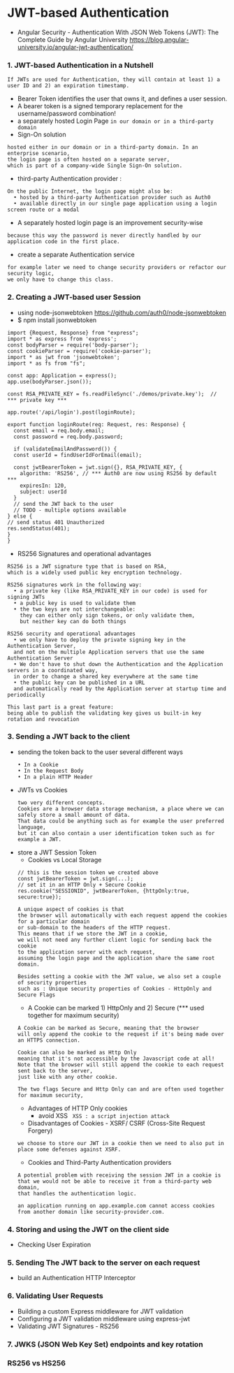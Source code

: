 
# JWT-based Authentication
- Angular Security - Authentication With JSON Web Tokens (JWT): The Complete Guide by Angular University
https://blog.angular-university.io/angular-jwt-authentication/

### 1. JWT-based Authentication in a Nutshell
```
If JWTs are used for Authentication, they will contain at least 1) a user ID and 2) an expiration timestamp.
```
  - Bearer Token identifies the user that owns it, and defines a user session.
  - A bearer token is a signed temporary replacement for the username/password combination!
  - a separately hosted Login Page ```in our domain or in a third-party domain```
  - Sign-On solution
  ```
  hosted either in our domain or in a third-party domain. In an enterprise scenario, 
  the login page is often hosted on a separate server, 
  which is part of a company-wide Single Sign-On solution. 
  ```
  - third-party Authentication provider : 
  ```
  On the public Internet, the login page might also be:
    • hosted by a third-party Authentication provider such as Auth0
    • available directly in our single page application using a login screen route or a modal
  ```
  - A separately hosted login page is an improvement security-wise 
  ```
  because this way the password is never directly handled by our application code in the first place.
  ```
  - create a separate Authentication service
  ```
  for example later we need to change security providers or refactor our security logic, 
  we only have to change this class.
  ```
### 2. Creating a JWT-based user Session
  - using node-jsonwebtoken 
  https://github.com/auth0/node-jsonwebtoken
  - $ npm install jsonwebtoken
  ```
  import {Request, Response} from "express";
  import * as express from 'express';
  const bodyParser = require('body-parser');
  const cookieParser = require('cookie-parser');
  import * as jwt from 'jsonwebtoken';
  import * as fs from "fs";
  
  const app: Application = express();
  app.use(bodyParser.json()); 
  
  const RSA_PRIVATE_KEY = fs.readFileSync('./demos/private.key');  // *** private key ***
  
  app.route('/api/login').post(loginRoute);
  
  export function loginRoute(req: Request, res: Response) {
    const email = req.body.email;
    const password = req.body.password;
    
    if (validateEmailAndPassword()) {
    const userId = findUserIdForEmail(email);
    
    const jwtBearerToken = jwt.sign({}, RSA_PRIVATE_KEY, {
      algorithm: 'RS256', // *** Auth0 are now using RS256 by default ***
      expiresIn: 120,
      subject: userId
    }
    // send the JWT back to the user
    // TODO - multiple options available
  } else {
  // send status 401 Unauthorized
  res.sendStatus(401);
  }
 }
```
- RS256 Signatures and operational advantages
```
RS256 is a JWT signature type that is based on RSA, 
which is a widely used public key encryption technology.

RS256 signatures work in the following way:
  • a private key (like RSA_PRIVATE_KEY in our code) is used for signing JWTs
  • a public key is used to validate them
  • the two keys are not interchangeable: 
    they can either only sign tokens, or only validate them, 
    but neither key can do both things
  
RS256 security and operational advantages
  • we only have to deploy the private signing key in the Authentication Server, 
  and not on the multiple Application servers that use the same Authentication Server
  • We don't have to shut down the Authentication and the Application servers in a coordinated way, 
  in order to change a shared key everywhere at the same time
  • the public key can be published in a URL 
  and automatically read by the Application server at startup time and periodically

This last part is a great feature: 
being able to publish the validating key gives us built-in key rotation and revocation
```
### 3. Sending a JWT back to the client
  - sending the token back to the user several different ways
    ```
    • In a Cookie
    • In the Request Body
    • In a plain HTTP Header
    ```
  - JWTs vs Cookies
    ```
    two very different concepts. 
    Cookies are a browser data storage mechanism, a place where we can safely store a small amount of data.
    That data could be anything such as for example the user preferred language, 
    but it can also contain a user identification token such as for example a JWT.
    ```
  - store a JWT Session Token 
    - Cookies vs Local Storage
    ```
    // this is the session token we created above
    const jwtBearerToken = jwt.sign(...);
    // set it in an HTTP Only + Secure Cookie
    res.cookie("SESSIONID", jwtBearerToken, {httpOnly:true, secure:true});
    ```
    ```
    A unique aspect of cookies is that 
    the browser will automatically with each request append the cookies for a particular domain 
    or sub-domain to the headers of the HTTP request.
    This means that if we store the JWT in a cookie, 
    we will not need any further client logic for sending back the cookie 
    to the application server with each request, 
    assuming the login page and the application share the same root domain.
    
    Besides setting a cookie with the JWT value, we also set a couple of security properties 
    such as : Unique security properties of Cookies - HttpOnly and Secure Flags 
    ```
    -  A Cookie can be marked 1) HttpOnly and 2) Secure (*** used together for maximum security)
    ```
    A Cookie can be marked as Secure, meaning that the browser 
    will only append the cookie to the request if it's being made over an HTTPS connection.
   
    Cookie can also be marked as Http Only 
    meaning that it's not accessible by the Javascript code at all! 
    Note that the browser will still append the cookie to each request sent back to the server, 
    just like with any other cookie.
    
    The two flags Secure and Http Only can and are often used together for maximum security,
    ```
    - Advantages of HTTP Only cookies
      - avoid XSS ``` XSS : a script injection attack```
    - Disadvantages of Cookies - XSRF/ CSRF (Cross-Site Request Forgery)
    ```
    we choose to store our JWT in a cookie then we need to also put in place some defenses against XSRF.
    ```
    - Cookies and Third-Party Authentication providers
    ```
    A potential problem with receiving the session JWT in a cookie is
    that we would not be able to receive it from a third-party web domain, 
    that handles the authentication logic.
    
    an application running on app.example.com cannot access cookies 
    from another domain like security-provider.com.
    ```
### 4. Storing and using the JWT on the client side
  - Checking User Expiration
### 5. Sending The JWT back to the server on each request
  - build an Authentication HTTP Interceptor
### 6. Validating User Requests
 - Building a custom Express middleware for JWT validation
 - Configuring a JWT validation middleware using express-jwt
 - Validating JWT Signatures - RS256
### 7. JWKS (JSON Web Key Set) endpoints and key rotation
### RS256 vs HS256
